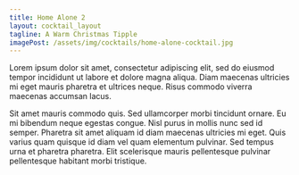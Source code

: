 ```yaml
---
title: Home Alone 2
layout: cocktail_layout
tagline: A Warm Christmas Tipple
imagePost: /assets/img/cocktails/home-alone-cocktail.jpg
---
```


Lorem ipsum dolor sit amet, consectetur adipiscing elit, sed do eiusmod tempor incididunt ut labore et dolore magna aliqua. Diam maecenas ultricies mi eget mauris pharetra et ultrices neque. Risus commodo viverra maecenas accumsan lacus.

Sit amet mauris commodo quis. Sed ullamcorper morbi tincidunt ornare. Eu mi bibendum neque egestas congue. Nisl purus in mollis nunc sed id semper. Pharetra sit amet aliquam id diam maecenas ultricies mi eget. Quis varius quam quisque id diam vel quam elementum pulvinar. Sed tempus urna et pharetra pharetra. Elit scelerisque mauris pellentesque pulvinar pellentesque habitant morbi tristique.

